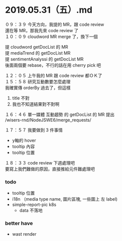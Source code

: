 # 2019.05.31（五）.md

０９：３９ 今天方向，我提的 MR，跟 code review  
還在等 MR，那我先來 code review 了  
１０：０９ cloudword MR merge 了，換下一個  


提 cloudword getDocList 的 MR  
提 mediaTrend 的 getDocList MR  
提 sentimentAnalyssi 的 getDocList MR  
後面兩個要 rebase，不行的話在用 cherry pick 吧  

１２：０５ 上午我的 MR 跟 code review 都ＯＫ了  
１５：５８ 研究互動數要怎麼處理  
我確實傳 orderBy 過去了，但這樣  
1. title 不對  
2. 我也不知道結果對不對啊  

１６：４６ 單一媒體 互動趨勢 的 getDocList 的 MR 提出  
/wisers-rnd/NodeJSWE6/merge_requests/  

１７：５７ 我要做到 3 件事情  
- y軸的 hover
- tooltip 內容
- tooltip 位置

１８：３３ code review 下週處理吧  
要寫上我們難做的原因，直接推給元件難處理吧  

### todo
- tooltip 位置
- i18n （media type name, 圖片區塊, 一些圖上 左 label)
- simple-report-pic k8s
  - data 不落地

### better have
- wast render
